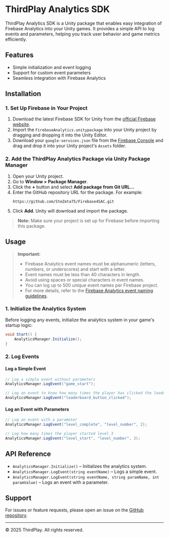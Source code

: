# ThirdPlay Analytics SDK

ThirdPlay Analytics SDK is a Unity package that enables easy integration of Firebase Analytics into your Unity games. It provides a simple API to log events and parameters, helping you track user behavior and game metrics efficiently.

## Features
- Simple initialization and event logging
- Support for custom event parameters
- Seamless integration with Firebase Analytics

## Installation

### 1. Set Up Firebase in Your Project

1. Download the latest Firebase SDK for Unity from the [official Firebase website](https://firebase.google.com/download/unity).
2. Import the `FirebaseAnalytics.unitypackage` into your Unity project by dragging and dropping it into the Unity Editor.
3. Download your `google-services.json` file from the [Firebase Console](https://console.firebase.google.com/) and drag and drop it into your Unity project's `Assets` folder.

### 2. Add the ThirdPlay Analytics Package via Unity Package Manager

1. Open your Unity project.
2. Go to **Window > Package Manager**.
3. Click the **+** button and select **Add package from Git URL...**
4. Enter the GitHub repository URL for the package. For example:
   ```
   https://github.com/SteZeta75/Firebase4SAC.git
   ```
5. Click **Add**. Unity will download and import the package.

> **Note:** Make sure your project is set up for Firebase before importing this package.

## Usage

> **Important:**
> - Firebase Analytics event names must be alphanumeric (letters, numbers, or underscores) and start with a letter.
> - Event names must be less than 40 characters in length.
> - Avoid using spaces or special characters in event names.
> - You can log up to 500 unique event names per Firebase project.
> - For more details, refer to the [Firebase Analytics event naming guidelines](https://firebase.google.com/docs/analytics/events#event_name).

### 1. Initialize the Analytics System
Before logging any events, initialize the analytics system in your game's startup logic:

```csharp
void Start() {
    AnalyticsManager.Initialize();
}
```

### 2. Log Events
#### Log a Simple Event
```csharp
// Log a simple event without parameters
AnalyticsManager.LogEvent("game_start");

// Log an event to know how many times the player has clicked the leaderboard button
AnalyticsManager.LogEvent("leaderboard_button_clicked");
```

#### Log an Event with Parameters
```csharp
// Log an event with a parameter
AnalyticsManager.LogEvent("level_complete", "level_number", 2);

// Log how many times the player started level 3
AnalyticsManager.LogEvent("level_start", "level_number", 3);
```

## API Reference
- `AnalyticsManager.Initialize()` – Initializes the analytics system.
- `AnalyticsManager.LogEvent(string eventName)` – Logs a simple event.
- `AnalyticsManager.LogEvent(string eventName, string paramName, int paramValue)` – Logs an event with a parameter.

## Support
For issues or feature requests, please open an issue on the [GitHub repository](https://github.com/SteZeta75/Firebase4SAC/issues).

---
© 2025 ThirdPlay. All rights reserved.
